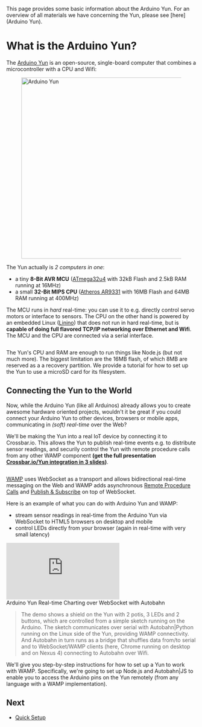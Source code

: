 This page provides some basic information about the Arduino Yun. For an overview of all materials we have concerning the Yun, please see [here](Arduino Yun).

# What is the Arduino Yun?

The [Arduino Yun](http://www.arduino.cc/en/Main/ArduinoBoardYun?from=Main.ArduinoYUN) is an open-source, single-board computer that combines a microcontroller with a CPU and Wifi:

<figure>
   <img style="width: 480px;" src="/static/img/iotcookbook/yun/arduino-yun.jpg" alt="Arduino Yun" class="imgCentered">
</figure>

The Yun actually is *2 computers in one*:

  * a tiny **8-Bit AVR MCU** ([ATmega32u4](http://www.atmel.com/dyn/resources/prod_documents/7766S.pdf) with 32kB Flash and 2.5kB RAM running at 16MHz)
  * a small **32-Bit MIPS CPU** ([Atheros AR9331](http://www.eeboard.com/wp-content/uploads/downloads/2013/08/AR9331.pdf) with 16MB Flash and 64MB RAM running at 400MHz)

The MCU runs in *hard* real-time: you can use it to e.g. directly control servo motors or interface to sensors. The CPU on the other hand is powered by an embedded Linux ([Linino](https://github.com/arduino/linino)) that does not run in hard real-time, but is **capable of doing full flavored TCP/IP networking over Ethernet and Wifi**. The MCU and the CPU are connected via a serial interface.

<img src="../../static/img/iotcookbook/yun/yun_diagram.png" alt="">

The Yun's CPU and RAM are enough to run things like Node.js (but not much more). The biggest limitation are the 16MB flash, of which 8MB are reserved as a a recovery partition. We provide a tutorial for how to set up the Yun to use a microSD card for its filesystem.

## Connecting the Yun to the World

Now, while the Arduino Yun (like all Arduinos) already allows you to create awesome hardware oriented projects, wouldn't it be great if you could connect your Arduino Yun to other devices, browsers or mobile apps, communicating in *(soft) real-time* over the Web?

We'll be making the Yun into a real IoT device by connecting it to Crossbar.io. This allows the Yun to publish real-time events e.g. to distribute sensor readings, and securily control the Yun with remote procedure calls from any other WAMP component <b>(get the full presentation <a href="../../static/img/docs/design/crossbar_iot_integration/crossbar_iot_integration.pdf">Crossbar.io/Yun integration in 3 slides</a>)</b>.

<img src="../../static/img/iotcookbook/crossbar_iot_integration_1.png" alt="">

[WAMP](http://wamp.ws/) uses WebSocket as a transport and allows bidirectional real-time messaging on the Web and WAMP adds asynchronous [Remote Procedure Calls](http://wamp.ws/faq/#rpc) and [Publish & Subscribe](http://wamp.ws/faq/#pubsub) on top of WebSocket.

Here is an example of what you can do with Arduino Yun and WAMP:

 * stream sensor readings in real-time from the Arduino Yun via WebSocket to HTML5 browsers on desktop and mobile
 * control LEDs directly from your browser (again in real-time with very small latency)

<div class="videoBox">
   <iframe class="video" type="text/html" src="http://www.youtube.com/embed/Egvu4jL_Wlo?version=3&vq=hd720&frameborder=0&allowfullscreen&autohide=2&modestbranding=1&showinfo=0&rel=0&origin=http://crossbar.io" frameborder="0"/></iframe>
   <div class="videoCaption">Arduino Yun Real-time Charting over WebSocket with Autobahn</div>
</div>


> The demo shows a shield on the Yun with 2 potis, 3 LEDs and 2 buttons, which are controlled from a simple sketch running on the Arduino. The sketch communicates over serial with Autobahn|Python running on the Linux side of the Yun, providing WAMP connectivity. And Autobahn in turn runs as a bridge that shuffles data from/to serial and to WebSocket/WAMP clients (here, Chrome running on desktop and on Nexus 4) connecting to Autobahn over Wifi.
>

We'll give you step-by-step instructions for how to set up a Yun to work with WAMP. Specifically, we're going to set up Node.js and Autobahn|JS to enable you to access the Arduino pins on the Yun remotely (from any language with a WAMP implementation).

## Next

- [Quick Setup](Arduino-Yun-Quick-Setup)
